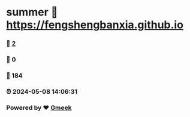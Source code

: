 # summer :link: https://fengshengbanxia.github.io 
### :page_facing_up: [2](https://fengshengbanxia.github.io/tag.html) 
### :speech_balloon: 0 
### :hibiscus: 184 
### :alarm_clock: 2024-05-08 14:06:31 
### Powered by :heart: [Gmeek](https://github.com/Meekdai/Gmeek)

